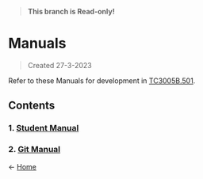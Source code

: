 > **This branch is Read-only!**



# Manuals
> Created 27-3-2023

Refer to these Manuals for development in [TC3005B.501](https://github.com/SFMBa01029956/TC3005B.501).

## Contents
### 1. [Student Manual](https://github.com/SFMBa01029956/TC3005B.502/blob/manuals/Files/Student%20Manual.md)
### 2. [Git Manual](https://github.com/SFMBa01029956/TC3005B.502/blob/manuals/Files/Git%20Manual.md)

← [Home](https://github.com/SFMBa01029956/TC3005B.502)
